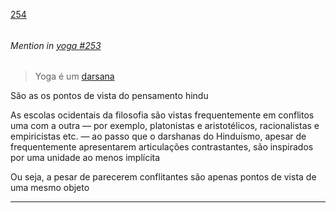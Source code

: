 [254](https://github.com/guilhermeprokisch/ideias/issues/254) 
###### 




 ######  Mention in [yoga #253](yoga-#253)  
 > Yoga é um [darsana](darsana)


São as os pontos de vista do pensamento hindu


 As escolas ocidentais da filosofia são vistas frequentemente em conflitos uma com a outra — por exemplo, platonistas e aristotélicos, racionalistas e empiricistas etc. — ao passo que o darshanas do Hinduísmo, apesar de frequentemente apresentarem articulações contrastantes, são inspirados por uma unidade ao menos implícita


Ou seja, a pesar de parecerem conflitantes são apenas pontos de vista de uma mesmo objeto

-------------------------------------------------------------------------------

